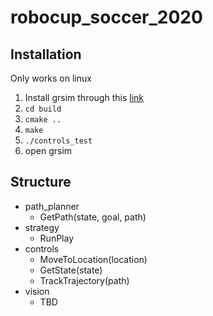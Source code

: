 # robocup_soccer_2020

## Installation
Only works on linux
1. Install grsim through this [link](https://github.com/RoboCup-SSL/grSim/blob/master/INSTALL.md)
2. `cd build`
3. `cmake ..`
4. `make`
5. `./controls_test`
6. open grsim

## Structure
* path_planner
  * GetPath(state, goal, path)
* strategy
  * RunPlay
* controls
  * MoveToLocation(location)
  * GetState(state)
  * TrackTrajectory(path)
* vision
  * TBD
